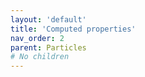 ```yaml
---
layout: 'default'
title: 'Computed properties'
nav_order: 2
parent: Particles
# No children
---
```



